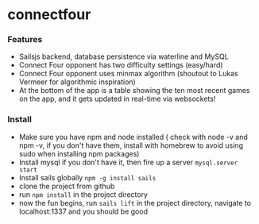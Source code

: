 # connectfour

### Features

+ Sailsjs backend, database persistence via waterline and MySQL
+ Connect Four opponent has two difficulty settings (easy/hard)
+ Connect Four opponent uses minmax algorithm (shoutout to Lukas Vermeer for algorithmic inspiration)
+ At the bottom of the app is a table showing the ten most recent games on the app, and it gets updated in real-time via websockets!

### Install

+ Make sure you have npm and node installed ( check with node -v and npm -v, if you don't have them, install with homebrew to avoid using sudo when installing npm packages)
+ Install mysql if you don't have it, then fire up a server `mysql.server start`
+ Install sails globally `npm -g install sails`
+ clone the project from github
+ run `npm install` in the project directory
+ now the fun begins, run `sails lift` in the project directory, navigate to localhost:1337 and you should be good
